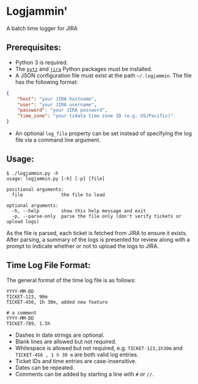 # Logjammin'

A batch time logger for JIRA

## Prerequisites:

- Python 3 is required.
- The [`pytz`](https://pypi.python.org/pypi/pytz) and [`jira`](https://pypi.python.org/pypi/jira) Python packages must be installed.
- A JSON configuration file must exist at the path `~/.logjammin`. The file has the following format:
```json
{
    "host": "your JIRA hostname",
    "user": "your JIRA username",
    "password": "your JIRA password",
    "time_zone": "your tzdata time zone ID (e.g. US/Pacific)"
}
```
- An optional `log_file` property can be set instead of specifying the log file via a command line argument.

## Usage:

```
$ ./logjammin.py -h
usage: logjammin.py [-h] [-p] [file]

positional arguments:
  file              the file to load

optional arguments:
  -h, --help        show this help message and exit
  -p, --parse-only  parse the file only (don't verify tickets or upload logs)
```

As the file is parsed, each ticket is fetched from JIRA to ensure it exists. After parsing, a summary of the logs is presented for review along with a prompt to indicate whether or not to upload the logs to JIRA.

## Time Log File Format:

The general format of the time log file is as follows:

```
YYYY-MM-DD
TICKET-123, 90m
TICKET-456, 1h 30m, added new feature

# a comment
YYYY-MM-DD
TICKET-789, 1.5h
```

- Dashes in date strings are optional.
- Blank lines are allowed but not required.
- Whitespace is allowed but not required, e.g. `TICKET-123,1h30m` and `TICKET-456 , 1 h 30 m` are both valid log entries.
- Ticket IDs and time entries are case-insensitive.
- Dates can be repeated.
- Comments can be added by starting a line with `#` or `//`.
